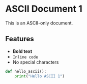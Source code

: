 # ASCII Document 1

This is an ASCII-only document.

## Features
- **Bold text**
- `Inline code`
- No special characters

```python
def hello_ascii():
    print("Hello ASCII 1")
```
